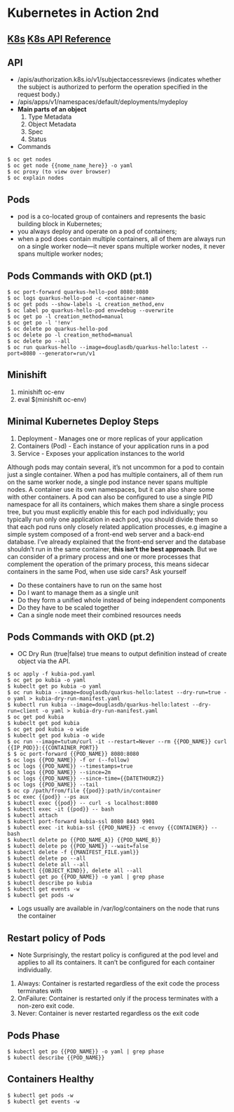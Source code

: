 # Kubernetes in Action 2nd
[K8s](https://kubernetes.io/)
[K8s API Reference](https://kubernetes.io/docs/reference/)
---

## API

- /apis/authorization.k8s.io/v1/subjectaccessreviews (indicates whether the subject is authorized to perform the operation specified in the request body.)
- /apis/apps/v1/namespaces/default/deployments/mydeploy
- **Main parts of an object**
    1. Type Metadata
    2. Object Metadata
    3. Spec
    4. Status
- Commands

```shell
$ oc get nodes
$ oc get node {{nome_name_here}} -o yaml
$ oc proxy (to view over browser)
$ oc explain nodes
```

## Pods

- pod is a co-located group of containers and represents the basic building block in Kubernetes;
- you always deploy and operate on a pod of containers;
- when a pod does contain multiple containers, all of them are always run on a single worker node—it never spans multiple worker nodes, it never spans multiple worker nodes;

## Pods Commands with OKD (pt.1)

```shell
$ oc port-forward quarkus-hello-pod 8080:8080
$ oc logs quarkus-hello-pod -c <container-name>  
$ oc get pods --show-labels -L creation_method,env 
$ oc label po quarkus-hello-pod env=debug --overwrite
$ oc get po -l creation_method=manual
$ oc get po -l '!env'
$ oc delete po quarkus-hello-pod
$ oc delete po -l creation_method=manual
$ oc delete po --all
$ oc run quarkus-hello --image=douglasdb/quarkus-hello:latest --port=8080 --generator=run/v1
```

## Minishift

1. minishift oc-env
2. eval $(minishift oc-env)


## Minimal Kubernetes Deploy Steps

1. Deployment - Manages one or more replicas of your application
2. Containers (Pod) - Each instance of your application runs in a pod
3. Service - Exposes your application instances to the world

Although pods may contain several, it’s not uncommon for a pod to contain just a single container. When a pod has multiple containers, all of them run on the same worker node, a single pod instance never spans multiple nodes.
A container use its own namespaces, but it can also share some with other containers. A pod can also be configured to use a single PID namespace for all its containers, which makes them share a single process tree, but you must explicitly enable this for each pod individually; you typically run only one application in each pod, you should divide them so that each pod runs only closely related application processes, e.g imagine a simple system composed of a front-end web server and a back-end database. I’ve already explained that the front-end server and the database shouldn’t run in the same container, **this isn’t the best approach**. But we can consider of a primary process and one or more processes that complement the operation of the primary process, this means sidecar containers in the same Pod, when use side cars? Ask yourself

* Do these containers have to run on the same host
* Do I want to manage them as a single unit
* Do they form a unified whole instead of being independent components
* Do they have to be scaled together
* Can a single node meet their combined resources needs


## Pods Commands with OKD (pt.2)

* OC Dry Run (true|false) true means to output definition instead of create object via the API.

```shell
$ oc apply -f kubia-pod.yaml
$ oc get po kubia -o yaml
$ kubeclt get po kubia -o yaml
$ oc run kubia --image=douglasdb/quarkus-hello:latest --dry-run=true -o yaml > kubia-dry-run-manifest.yaml
$ kubectl run kubia --image=douglasdb/quarkus-hello:latest --dry-run=client -o yaml > kubia-dry-run-manifest.yaml
$ oc get pod kubia
$ kubeclt get pod kubia
$ oc get pod kubia -o wide
$ kubeclt get pod kubia -o wide
$ oc run --image=tutum/curl -it --restart=Never --rm {{POD_NAME}} curl {{IP_POD}}:{{CONTAINER_PORT}}
$ $ oc port-forward {{POD_NAME}} 8080:8080
$ oc logs {{POD_NAME}} -f or (--follow)
$ oc logs {{POD_NAME}} --timestamps=true
$ oc logs {{POD_NAME}} --since=2m
$ oc logs {{POD_NAME}} --since-time={{DATETHOURZ}}
$ oc logs {{POD_NAME}} --tail
$ oc cp /path/from/file {{pod}}:path/in/container
$ oc exec {{pod}} --ps aux
$ kubectl exec {{pod}} -- curl -s localhost:8080
$ kubectl exec -it {{pod}} -- bash
$ kubectl attach
$ kubectl port-forward kubia-ssl 8080 8443 9901
$ kubectl exec -it kubia-ssl {{POD_NAME}} -c envoy {{CONTAINER}} -- bash
$ kubectl delete po {{POD_NAME_A}} {{POD_NAME_B}}
$ kubectl delete po {{POD_NAME}} --wait=false
$ kubectl delete -f {{MANIFEST_FILE.yaml}}
$ kubectl delete po --all
$ kubectl delete all --all
$ kubectl {{OBJECT_KIND}}, delete all --all
$ kubectl get po {{POD_NAME}} -o yaml | grep phase
$ kubectl describe po kubia
$ kubectl get events -w
$ kubectl get pods -w
```

* Logs usually are available in /var/log/containers on the node that runs the container

## Restart policy of Pods

* Note Surprisingly, the restart policy is configured at the pod level and applies to all its containers. It can’t be configured for each container individually.

1. Always: Container is restarted regardless of the exit code the process terminates with
2. OnFailure: Container is restarted only if the process terminates with a non-zero exit code.
3. Never: Container is never restarted regardless os the exit code

## Pods Phase

```shell
$ kubectl get po {{POD_NAME}} -o yaml | grep phase
$ kubectl describe {{POD_NAME}}
```

## Containers Healthy

```shell
$ kubectl get pods -w
$ kubectl get events -w
```